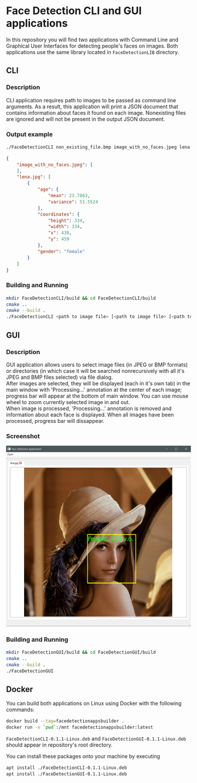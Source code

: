 # Face Detection CLI and GUI applications

In this repository you will find two applications with Command Line and Graphical User Interfaces for detecting people's faces on images. Both applications use the same library located in `FaceDetectionLIB` directory.

## CLI

### Description
CLI application requires path to images to be passed as command line arguments. As a result, this application will print a JSON document that contains information about faces it found on each image. Nonexisting files are ignored and will not be present in the output JSON document.

### Output example

```bash
./FaceDetectionCLI non_existing_file.bmp image_with_no_faces.jpeg lena.jpg 
```
```json
{
    "image_with_no_faces.jpeg": [
    ],
    "lena.jpg": [
        {
            "age": {
                "mean": 23.7863,
                "variance": 51.5524
            },
            "coordinates": {
                "height": 334,
                "width": 334,
                "x": 438,
                "y": 459
            },
            "gender": "female"
        }
    ]
}
```

### Building and Running

```bash
mkdir FaceDetectionCLI/build && cd FaceDetectionCLI/build
cmake ..
cmake --build .
./FaceDetectionCLI <path to image file> [<path to image file> [<path to image file> [...]]]
```

## GUI

### Description

GUI application allows users to select image files (in JPEG or BMP formats) or directories (in which case it will be searched nonrecursively with all it's JPEG and BMP files selected) via file dialog.  
After images are selected, they will be displayed (each in it's own tab) in the main window with 'Processing...' annotation at the center of each image; progress bar will appear at the bottom of main window. You can use mouse wheel to zoom currently selected image in and out.  
When image is processed, 'Processing...' annotation is removed and information about each face is displayed. When all images have been processed, progress bar will dissappear.

### Screenshot
![](screenshot.png)

### Building and Running

```bash
mkdir FaceDetectionGUI/build && cd FaceDetectionGUI/build
cmake ..
cmake --build .
./FaceDetectionGUI
```

## Docker

You can build both applications on Linux using Docker with the following commands:

```bash
docker build --tag=facedetectionappsbuilder .
docker run -v `pwd`:/mnt facedetectionappsbuilder:latest
```

`FaceDetectionCLI-0.1.1-Linux.deb` and `FaceDetectionGUI-0.1.1-Linux.deb` should appear in repository's root directory.

You can install these packages onto your machine by executing

```bash
apt install ./FaceDetectionCLI-0.1.1-Linux.deb
apt install ./FaceDetectionGUI-0.1.1-Linux.deb
```
